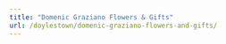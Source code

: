 ```yaml
---
title: "Domenic Graziano Flowers & Gifts"
url: /doylestown/domenic-graziano-flowers-and-gifts/
---
```

